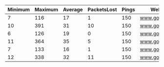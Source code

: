 Minimum|Maximum|Average|PacketsLost|Pings|Website|Location|Network
-------|-------|-------|-------|-------|-------|-------|-------
7|116|17|1|150|www.google.com|Lounge|Router
10|391|31|10|150|www.google.com|Lounge|Extender
6|126|19|0|150|www.google.com|Kitchen|Router
11|364|35|5|150|www.google.com|Kitchen|Extender
7|133|16|1|150|www.google.com|Stairs|Router
12|338|32|11|150|www.google.com|Stairs|Extender